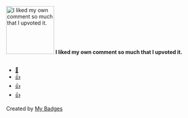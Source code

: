 <img src="https://my-badges.github.io/my-badges/self-upvote.png" alt="I liked my own comment so much that I upvoted it." title="I liked my own comment so much that I upvoted it." width="128">
<strong>I liked my own comment so much that I upvoted it.</strong>
<br><br>

* <a href="https://github.com/GetDutchie/brick/issues/112#issuecomment-767629614">🎉</a>
* <a href="https://github.com/pnpm/pnpm/issues/4498#issuecomment-1082626414">👍</a>
* <a href="https://github.com/ydb-platform/ydb/issues/76#issuecomment-1181331182">👍</a>
* <a href="https://github.com/storybookjs/storybook/issues/20537#issuecomment-1378744549">👍</a>


Created by <a href="https://github.com/my-badges/my-badges">My Badges</a>